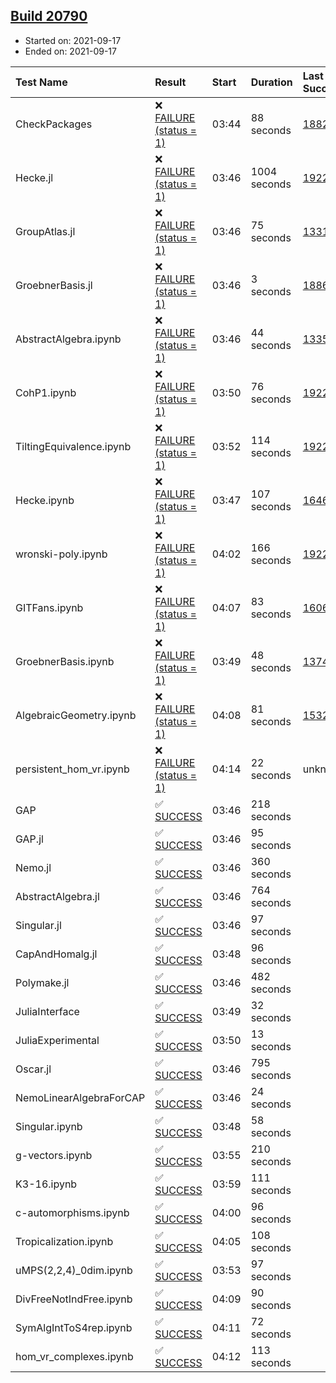 ## [Build 20790](https://oscarci.mathematik.uni-kl.de/job/oscar/20790/)

* Started on: 2021-09-17
* Ended on: 2021-09-17

| Test Name    | Result | Start | Duration | Last Success | First Failure |
|:-------------|:-------|:------|:---------|:-------------|:--------------|
| CheckPackages | ❌ [FAILURE (status = 1)](https://oscarci.mathematik.uni-kl.de/job/oscar/20790/artifact/logs/build-20790/CheckPackages.log) | 03:44 | 88 seconds | [18822](https://oscarci.mathematik.uni-kl.de/job/oscar/18822/) | [18823](https://oscarci.mathematik.uni-kl.de/job/oscar/18823/) |
| Hecke.jl | ❌ [FAILURE (status = 1)](https://oscarci.mathematik.uni-kl.de/job/oscar/20790/artifact/logs/build-20790/Hecke.jl.log) | 03:46 | 1004 seconds | [19222](https://oscarci.mathematik.uni-kl.de/job/oscar/19222/) | [20152](https://oscarci.mathematik.uni-kl.de/job/oscar/20152/) |
| GroupAtlas.jl | ❌ [FAILURE (status = 1)](https://oscarci.mathematik.uni-kl.de/job/oscar/20790/artifact/logs/build-20790/GroupAtlas.jl.log) | 03:46 | 75 seconds | [13311](https://oscarci.mathematik.uni-kl.de/job/oscar/13311/) | [13312](https://oscarci.mathematik.uni-kl.de/job/oscar/13312/) |
| GroebnerBasis.jl | ❌ [FAILURE (status = 1)](https://oscarci.mathematik.uni-kl.de/job/oscar/20790/artifact/logs/build-20790/GroebnerBasis.jl.log) | 03:46 | 3 seconds | [18864](https://oscarci.mathematik.uni-kl.de/job/oscar/18864/) | [18865](https://oscarci.mathematik.uni-kl.de/job/oscar/18865/) |
| AbstractAlgebra.ipynb | ❌ [FAILURE (status = 1)](https://oscarci.mathematik.uni-kl.de/job/oscar/20790/artifact/logs/build-20790/AbstractAlgebra.ipynb.log) | 03:46 | 44 seconds | [13355](https://oscarci.mathematik.uni-kl.de/job/oscar/13355/) | [13356](https://oscarci.mathematik.uni-kl.de/job/oscar/13356/) |
| CohP1.ipynb | ❌ [FAILURE (status = 1)](https://oscarci.mathematik.uni-kl.de/job/oscar/20790/artifact/logs/build-20790/CohP1.ipynb.log) | 03:50 | 76 seconds | [19222](https://oscarci.mathematik.uni-kl.de/job/oscar/19222/) | [20152](https://oscarci.mathematik.uni-kl.de/job/oscar/20152/) |
| TiltingEquivalence.ipynb | ❌ [FAILURE (status = 1)](https://oscarci.mathematik.uni-kl.de/job/oscar/20790/artifact/logs/build-20790/TiltingEquivalence.ipynb.log) | 03:52 | 114 seconds | [19222](https://oscarci.mathematik.uni-kl.de/job/oscar/19222/) | [20152](https://oscarci.mathematik.uni-kl.de/job/oscar/20152/) |
| Hecke.ipynb | ❌ [FAILURE (status = 1)](https://oscarci.mathematik.uni-kl.de/job/oscar/20790/artifact/logs/build-20790/Hecke.ipynb.log) | 03:47 | 107 seconds | [16463](https://oscarci.mathematik.uni-kl.de/job/oscar/16463/) | [16464](https://oscarci.mathematik.uni-kl.de/job/oscar/16464/) |
| wronski-poly.ipynb | ❌ [FAILURE (status = 1)](https://oscarci.mathematik.uni-kl.de/job/oscar/20790/artifact/logs/build-20790/wronski-poly.ipynb.log) | 04:02 | 166 seconds | [19222](https://oscarci.mathematik.uni-kl.de/job/oscar/19222/) | [20152](https://oscarci.mathematik.uni-kl.de/job/oscar/20152/) |
| GITFans.ipynb | ❌ [FAILURE (status = 1)](https://oscarci.mathematik.uni-kl.de/job/oscar/20790/artifact/logs/build-20790/GITFans.ipynb.log) | 04:07 | 83 seconds | [16068](https://oscarci.mathematik.uni-kl.de/job/oscar/16068/) | [16069](https://oscarci.mathematik.uni-kl.de/job/oscar/16069/) |
| GroebnerBasis.ipynb | ❌ [FAILURE (status = 1)](https://oscarci.mathematik.uni-kl.de/job/oscar/20790/artifact/logs/build-20790/GroebnerBasis.ipynb.log) | 03:49 | 48 seconds | [13748](https://oscarci.mathematik.uni-kl.de/job/oscar/13748/) | [13749](https://oscarci.mathematik.uni-kl.de/job/oscar/13749/) |
| AlgebraicGeometry.ipynb | ❌ [FAILURE (status = 1)](https://oscarci.mathematik.uni-kl.de/job/oscar/20790/artifact/logs/build-20790/AlgebraicGeometry.ipynb.log) | 04:08 | 81 seconds | [15322](https://oscarci.mathematik.uni-kl.de/job/oscar/15322/) | [15323](https://oscarci.mathematik.uni-kl.de/job/oscar/15323/) |
| persistent_hom_vr.ipynb | ❌ [FAILURE (status = 1)](https://oscarci.mathematik.uni-kl.de/job/oscar/20790/artifact/logs/build-20790/persistent_hom_vr.ipynb.log) | 04:14 | 22 seconds | unknown | unknown |
| GAP | ✅ [SUCCESS](https://oscarci.mathematik.uni-kl.de/job/oscar/20790/artifact/logs/build-20790/GAP.log) | 03:46 | 218 seconds |  |  |
| GAP.jl | ✅ [SUCCESS](https://oscarci.mathematik.uni-kl.de/job/oscar/20790/artifact/logs/build-20790/GAP.jl.log) | 03:46 | 95 seconds |  |  |
| Nemo.jl | ✅ [SUCCESS](https://oscarci.mathematik.uni-kl.de/job/oscar/20790/artifact/logs/build-20790/Nemo.jl.log) | 03:46 | 360 seconds |  |  |
| AbstractAlgebra.jl | ✅ [SUCCESS](https://oscarci.mathematik.uni-kl.de/job/oscar/20790/artifact/logs/build-20790/AbstractAlgebra.jl.log) | 03:46 | 764 seconds |  |  |
| Singular.jl | ✅ [SUCCESS](https://oscarci.mathematik.uni-kl.de/job/oscar/20790/artifact/logs/build-20790/Singular.jl.log) | 03:46 | 97 seconds |  |  |
| CapAndHomalg.jl | ✅ [SUCCESS](https://oscarci.mathematik.uni-kl.de/job/oscar/20790/artifact/logs/build-20790/CapAndHomalg.jl.log) | 03:48 | 96 seconds |  |  |
| Polymake.jl | ✅ [SUCCESS](https://oscarci.mathematik.uni-kl.de/job/oscar/20790/artifact/logs/build-20790/Polymake.jl.log) | 03:46 | 482 seconds |  |  |
| JuliaInterface | ✅ [SUCCESS](https://oscarci.mathematik.uni-kl.de/job/oscar/20790/artifact/logs/build-20790/JuliaInterface.log) | 03:49 | 32 seconds |  |  |
| JuliaExperimental | ✅ [SUCCESS](https://oscarci.mathematik.uni-kl.de/job/oscar/20790/artifact/logs/build-20790/JuliaExperimental.log) | 03:50 | 13 seconds |  |  |
| Oscar.jl | ✅ [SUCCESS](https://oscarci.mathematik.uni-kl.de/job/oscar/20790/artifact/logs/build-20790/Oscar.jl.log) | 03:46 | 795 seconds |  |  |
| NemoLinearAlgebraForCAP | ✅ [SUCCESS](https://oscarci.mathematik.uni-kl.de/job/oscar/20790/artifact/logs/build-20790/NemoLinearAlgebraForCAP.log) | 03:46 | 24 seconds |  |  |
| Singular.ipynb | ✅ [SUCCESS](https://oscarci.mathematik.uni-kl.de/job/oscar/20790/artifact/logs/build-20790/Singular.ipynb.log) | 03:48 | 58 seconds |  |  |
| g-vectors.ipynb | ✅ [SUCCESS](https://oscarci.mathematik.uni-kl.de/job/oscar/20790/artifact/logs/build-20790/g-vectors.ipynb.log) | 03:55 | 210 seconds |  |  |
| K3-16.ipynb | ✅ [SUCCESS](https://oscarci.mathematik.uni-kl.de/job/oscar/20790/artifact/logs/build-20790/K3-16.ipynb.log) | 03:59 | 111 seconds |  |  |
| c-automorphisms.ipynb | ✅ [SUCCESS](https://oscarci.mathematik.uni-kl.de/job/oscar/20790/artifact/logs/build-20790/c-automorphisms.ipynb.log) | 04:00 | 96 seconds |  |  |
| Tropicalization.ipynb | ✅ [SUCCESS](https://oscarci.mathematik.uni-kl.de/job/oscar/20790/artifact/logs/build-20790/Tropicalization.ipynb.log) | 04:05 | 108 seconds |  |  |
| uMPS(2,2,4)_0dim.ipynb | ✅ [SUCCESS](https://oscarci.mathematik.uni-kl.de/job/oscar/20790/artifact/logs/build-20790/uMPS-2-2-4-_0dim.ipynb.log) | 03:53 | 97 seconds |  |  |
| DivFreeNotIndFree.ipynb | ✅ [SUCCESS](https://oscarci.mathematik.uni-kl.de/job/oscar/20790/artifact/logs/build-20790/DivFreeNotIndFree.ipynb.log) | 04:09 | 90 seconds |  |  |
| SymAlgIntToS4rep.ipynb | ✅ [SUCCESS](https://oscarci.mathematik.uni-kl.de/job/oscar/20790/artifact/logs/build-20790/SymAlgIntToS4rep.ipynb.log) | 04:11 | 72 seconds |  |  |
| hom_vr_complexes.ipynb | ✅ [SUCCESS](https://oscarci.mathematik.uni-kl.de/job/oscar/20790/artifact/logs/build-20790/hom_vr_complexes.ipynb.log) | 04:12 | 113 seconds |  |  |
